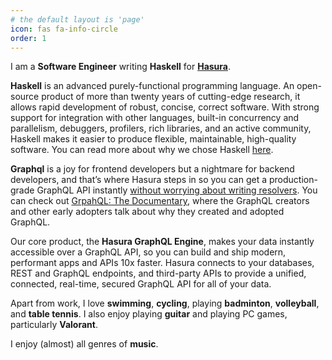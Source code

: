 ```yaml
---
# the default layout is 'page'
icon: fas fa-info-circle
order: 1
---
```


I am a **Software Engineer** writing **Haskell** for [**Hasura**](https://hasura.io/).

**Haskell** is an advanced purely-functional programming language. An open-source product of more than twenty years of cutting-edge research, it allows rapid development of robust, concise, correct software. With strong support for integration with other languages, built-in concurrency and parallelism, debuggers, profilers, rich libraries, and an active community, Haskell makes it easier to produce flexible, maintainable, high-quality software. You can read more about why we chose Haskell [here](https://hasura.io/blog/from-zero-to-hipster-haskell-in-production-97ea99d90c3b/).

**Graphql** is a joy for frontend developers but a nightmare for backend developers, and that’s where Hasura steps in so you can get a production-grade GraphQL API instantly [without worrying about writing resolvers](https://hasura.io/blog/save-time-and-stop-writing-graphql-resolvers/). You can check out [GrpahQL: The Documentary](https://www.youtube.com/watch?v=783ccP__No8), where the GraphQL creators and other early adopters talk about why they created and adopted GraphQL.

Our core product, the **Hasura GraphQL Engine**, makes your data instantly accessible over a GraphQL API, so you can build and ship modern, performant apps and APIs 10x faster. Hasura connects to your databases, REST and GraphQL endpoints, and third-party APIs to provide a unified, connected, real-time, secured GraphQL API for all of your data.

Apart from work, I love **swimming**, **cycling**, playing **badminton**, **volleyball**, and **table tennis**. I also enjoy playing **guitar** and playing PC games, particularly **Valorant**.

I enjoy (almost) all genres of **music**.
